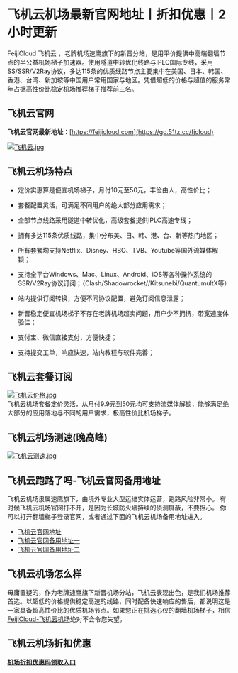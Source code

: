 # 飞机云机场最新官网地址丨折扣优惠丨2小时更新
FeijiCloud 飞机云 ，老牌机场速鹰旗下的新晋分站，是用平价提供中高端翻墙节点的半公益机场梯子加速器。使用隧道中转优化线路与IPLC国际专线，采用SS/SSR/V2Ray协议，多达115条的优质线路节点主要集中在美国、日本、韩国、香港、台湾、新加坡等中国用户常用国家与地区。凭借超低的价格与超值的服务常年占据高性价比稳定机场推荐梯子推荐前三名。

## 飞机云官网
**飞机云官网最新地址**：[https://feijicloud.com](https://go.51tz.cc/fjcloud)

[![飞机云.jpg](https://s2.loli.net/2023/11/28/XdGP2lkvg6xY1QS.jpg)](https://go.51tz.cc/fjcloud)

## 飞机云机场特点
* 定价实惠算是便宜机场梯子，月付10元至50元，丰俭由人，高性价比；

* 套餐配置灵活，可满足不同用户的绝大部分应用需求；

* 全部节点线路采用隧道中转优化，高级套餐提供IPLC高速专线；

* 拥有多达115条优质线路，集中分布美、日、韩、港、台、新等热门地区；

* 所有套餐均支持Netflix、Disney、HBO、TVB、Youtube等国外流媒体解锁；

* 支持全平台Windows、Mac、Linux、Android、iOS等各种操作系统的SSR/V2Ray协议订阅；（Clash/Shadowrocket//Kitsunebi/QuantumultX等）

* 站内提供订阅转换，方便不同协议配置，避免订阅信息泄露；

* 新晋稳定便宜机场梯子不存在老牌机场超卖问题，用户少不拥挤，带宽速度体验佳；

* 支付宝、微信直接支付，方便快捷；

* 支持提交工单，响应快速，站内教程与软件完善；

## 飞机云套餐订阅
[![飞机云价格.jpg](https://s2.loli.net/2023/12/08/W8rY2pE9oeVcJnm.jpg)](https://go.51tz.cc/fjcloud)  
飞机云机场套餐定价灵活，从月付9.9元到50元均可支持流媒体解锁，能够满足绝大部分的应用落地与不同的用户需求，极高性价比机场梯子。

## 飞机云机场测速(晚高峰)
[![飞机云测速.jpg](https://s2.loli.net/2023/12/08/TElmno8SFXc7Lfw.jpg)](https://go.51tz.cc/fjcloud)

## 飞机云跑路了吗-飞机云官网备用地址
飞机云机场隶属速鹰旗下，由境外专业大型运维实体运营，跑路风险非常小。
有时候飞机云机场官网打不开，是因为长城防火墙持续的侦测屏蔽，不要担心。
你可以打开翻墙梯子登录官网，或者通过下面的飞机云机场备用地址进入。
* [飞机云官网地址](https://go.51tz.cc/fjcloud)
* [飞机云官网备用地址一](https://go.51tz.cc/dove)
* [飞机云官网备用地址二](https://go.51tz.cc/bitnet)

## 飞机云机场怎么样
毋庸置疑的，作为老牌速鹰旗下新晋机场分站，飞机云表现出色，是我们机场推荐首选。以超低的价格提供稳定高速的线路，同时配备快速响应的售后，都说明这是一家具备超高性价比的优质机场节点。如果您正在挑选心仪的翻墙机场梯子，相信[FeijiCloud-飞机云机场](https://go.51tz.cc/fjcloud)绝对不会令您失望。

## 飞机云机场折扣优惠
[**机场折扣优惠码领取入口**](https://ihaoke.vip/discount/)

